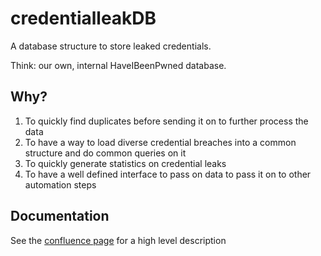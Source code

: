 # credentialleakDB

A database structure to store leaked credentials. 

Think: our own, internal HaveIBeenPwned database.

## Why?

1. To quickly find duplicates before sending it on to further process the data
2. To have a way to load diverse credential breaches into a common structure and do common queries on it
3. To quickly generate statistics on credential leaks
4. To have a well defined interface to pass on data to pass it on to other automation steps

## Documentation

See the [confluence page](https://conf.s.cec.eu.int/display/~kaplale/CredentialLeakDB) for a high level description

